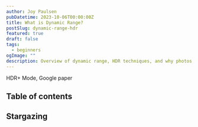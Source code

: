 ```yaml
---
author: Joy Paulsen
pubDatetime: 2023-10-06T00:00:00Z
title: What is Dynamic Range?
postSlug: dynamic-range-hdr
featured: true
draft: false
tags:
  - beginners
ogImage: ""
description: Overview of dynamic range, HDR techniques, and why photos of sunsets never look as good as the real thing!
---
```


HDR+ Mode, Google paper

## Table of contents

## Stargazing
